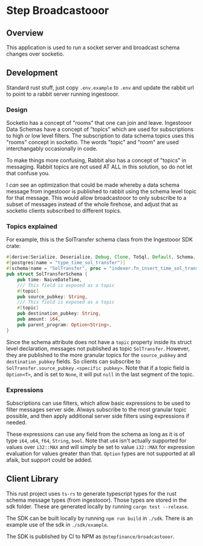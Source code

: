 # Step Broadcastooor

## Overview
This application is used to run a socket server and broadcast schema changes over
socketio.

## Development
Standard rust stuff, just copy `.env.example` to `.env` and update the rabbit url to point to a rabbit server running ingestooor.

### Design
Socketio has a concept of "rooms" that one can join and leave. Ingestooor Data Schemas have a concept of "topics" which are used for subscriptions to high or low level filters. The subscription to data schema topics uses this "rooms" concept in socketio. The words "topic" and "room" are used interchangably occasionally in code.

To make things more confusing, Rabbit also has a concept of "topics" in messaging. Rabbit topics are not used AT ALL in this solution, so do not let that confuse you. 

I *can* see an optimization that could be made whereby a data schema message from ingestooor is published to rabbit using the schema level topic for that message.  This would allow broadcastooor to only subscribe to a subset of messages instead of the whole firehose, and adjust that as socketio clients subscribed to different topics.

### Topics explained

For example, this is the SolTransfer schema class from the Ingestooor SDK crate:

```rust
#[derive(Serialize, Deserialize, Debug, Clone, ToSql, Default, Schema, TS)]
#[postgres(name = "type_time_sol_transfer")]
#[schema(name = "SolTransfer", proc = "indexer.fn_insert_time_sol_transfer")]
pub struct SolTransferSchema {
    pub time: NaiveDateTime,
    /// This field is exposed as a topic
    #[topic]
    pub source_pubkey: String,
    /// This field is exposed as a topic
    #[topic]
    pub destination_pubkey: String,
    pub amount: i64,
    pub parent_program: Option<String>,
}
```
Since the schema attribute does not have a `topic` property inside its struct level declaration, messages not published as topic `SolTransfer`. However, they are published to the more granular topics for the `source_pubkey` and `destination_pubkey` fields. So clients can subscribe to `SolTransfer.source_pubkey.<specific pubkey>`.
Note that if a topic field is `Option<T>`, and is set to `None`, it will put `null` in the last segment of the topic.

### Expressions

Subscriptions can use filters, which allow basic expressions to be used to filter messages server side.  Always subscribe to the most granular topic possible, and then apply additional server side filters using expressions if needed.

These expressions can use any field from the schema as long as it is of type `i64`, `u64`, `f64`, `String`, `bool`. Note that `u64` isn't actually supported for values over `i32::MAX` and will simply be set to value `i32::MAX` for expression evaluation for values greater than that. `Option` types are not supported at all afaik, but support could be added.

## Client Library
This rust project uses `ts-rs` to generate typescript types for the rust schema message types (from ingestooor). Those types are stored in the sdk folder. These are generated locally by running `cargo test --release`.

The SDK can be built locally by running `npm run build` in `./sdk`.  There is an example use of the sdk in `./sdk/example`.

The SDK is published by CI to NPM as `@stepfinance/broadcastooor`.